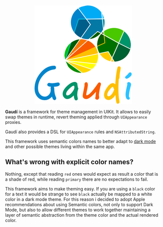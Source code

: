 <p align="center">
<img src="./GaudiLogo.png" alt="MERLin"/>
</p>

**Gaudí** is a framework for theme management in UIKit. It allows to easily swap themes in runtime, revert theming applied through `UIAppearance` proxies.

Gaudí also provides a DSL for `UIAppearance` rules and `NSAttributedString`.

This framework uses semantic colors names to better adapt to [dark mode](https://developer.apple.com/documentation/xcode/supporting_dark_mode_in_your_interface) and other possible themes living within the same app.

## What's wrong with explicit color names?

Nothing, except that reading `red` ones would expect as result a color that is a shade of red, while reading `primary` there are no expectations to fail. 

This framework aims to make theming easy. If you are using a `black` color for a text it would be strange to see `black` actually be mapped to a white color in a dark mode theme. For this reason i decided to adopt Apple recommendations about using Semantic colors, not only to support Dark Mode, but also to allow different themes to work together maintaining a layer of semantic abstraction from the theme color and the actual rendered color.
